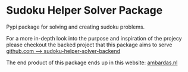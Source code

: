 # Sudoku Helper Solver Package

Pypi package for solving and creating sudoku problems.

For a more in-depth look into the purpose and inspiration of the projecy please checkout the backed project that this package aims to serve
[github.com --> sudoku-helper-solver-backend](https://github.com/DoctorrDeep/sudoku-helper-solver-backend)

The end product of this package ends up in this website: [ambardas.nl](https://ambardas.nl)

